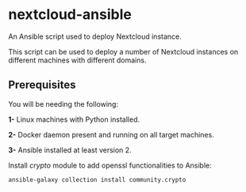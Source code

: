 # nextcloud-ansible

An Ansible script used to deploy Nextcloud instance.

This script can be used to deploy a number of Nextcloud instances on different machines with different domains.

## Prerequisites
You will be needing the following:

**1-** Linux machines with Python installed.

**2-** Docker daemon present and running on all target machines.

**3-** Ansible installed at least version 2.


Install *crypto* module to add openssl functionalities to Ansible:
```
ansible-galaxy collection install community.crypto
```
